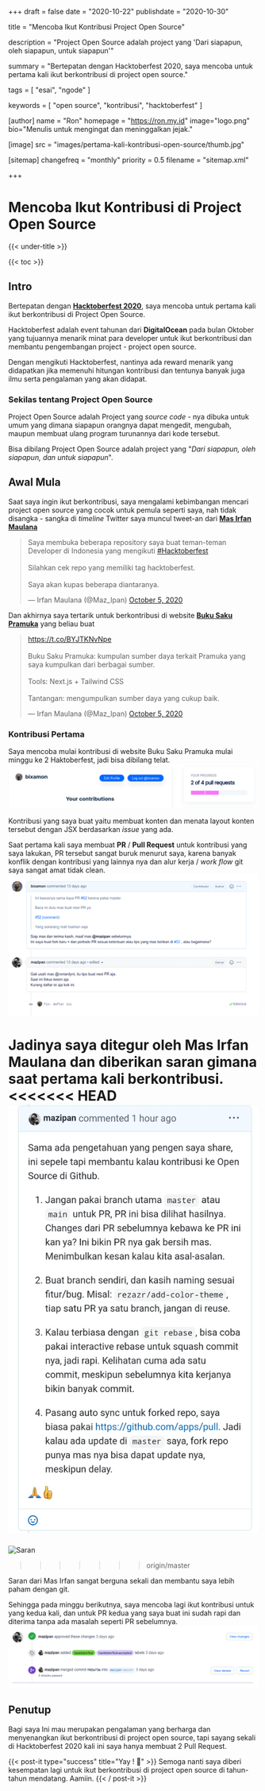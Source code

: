 +++
draft = false
date = "2020-10-22"
publishdate = "2020-10-30"

title = "Mencoba Ikut Kontribusi Project Open Source"

description = "Project Open Source adalah project yang 'Dari siapapun, oleh siapapun, untuk siapapun'"

summary = "Bertepatan dengan Hacktoberfest 2020, saya mencoba untuk pertama kali ikut berkontribusi di project open source."

tags = [
  "esai",
  "ngode"
]

keywords = [
  "open source",
  "kontribusi",
  "hacktoberfest"
]

[author]
    name = "Ron"
    homepage = "https://ron.my.id"
    image="logo.png"
    bio="Menulis untuk mengingat dan meninggalkan jejak."

[image]
    src = "images/pertama-kali-kontribusi-open-source/thumb.jpg"

[sitemap]
    changefreq = "monthly"
    priority = 0.5
    filename = "sitemap.xml"

+++

# Mencoba Ikut Kontribusi di Project Open Source

{{< under-title >}}

{{< toc >}}

## Intro

Bertepatan dengan [**Hacktoberfest 2020**](https://hacktoberfest.digitalocean.com/), saya mencoba untuk pertama kali ikut berkontribusi di Project Open Source.

Hacktoberfest adalah event tahunan dari **DigitalOcean** pada bulan Oktober yang tujuannya menarik minat para developer untuk ikut berkontribusi dan membantu pengembangan project - project open source.

Dengan mengikuti Hacktoberfest, nantinya ada reward menarik yang didapatkan jika memenuhi hitungan kontribusi dan tentunya banyak juga ilmu serta pengalaman yang akan didapat.

### Sekilas tentang Project Open Source

Project Open Source adalah Project yang _source code_ - nya dibuka untuk umum yang dimana siapapun orangnya dapat mengedit, mengubah, maupun membuat ulang program turunannya dari kode tersebut.

Bisa dibilang Project Open Source adalah project yang "_Dari siapapun, oleh siapapun, dan untuk siapapun_".

## Awal Mula

Saat saya ingin ikut berkontribusi, saya mengalami kebimbangan mencari project open source yang cocok untuk pemula seperti saya, nah tidak disangka - sangka di _timeline_ Twitter saya muncul tweet-an dari [**Mas Irfan Maulana**](https://twitter.com/Maz_Ipan)

<blockquote class="twitter-tweet"><p lang="in" dir="ltr">Saya membuka beberapa repository saya buat teman-teman Developer di Indonesia yang mengikuti <a href="https://twitter.com/hashtag/Hacktoberfest?src=hash&amp;ref_src=twsrc%5Etfw">#Hacktoberfest</a><br><br>Silahkan cek repo yang memiliki tag hacktoberfest.<br><br>Saya akan kupas beberapa diantaranya.</p>&mdash; Irfan Maulana (@Maz_Ipan) <a href="https://twitter.com/Maz_Ipan/status/1313115004615315461?ref_src=twsrc%5Etfw">October 5, 2020</a></blockquote> <script async src="https://platform.twitter.com/widgets.js" charset="utf-8"></script>

Dan akhirnya saya tertarik untuk berkontribusi di website [**Buku Saku Pramuka**](https://buku-saku-pramuka.vercel.app/) yang beliau buat

<blockquote class="twitter-tweet"><p lang="in" dir="ltr"><a href="https://t.co/BYJTKNvNpe">https://t.co/BYJTKNvNpe</a><br><br>Buku Saku Pramuka: kumpulan sumber daya terkait Pramuka yang saya kumpulkan dari berbagai sumber.<br><br>Tools: Next.js + Tailwind CSS<br><br>Tantangan: mengumpulkan sumber daya yang cukup baik.</p>&mdash; Irfan Maulana (@Maz_Ipan) <a href="https://twitter.com/Maz_Ipan/status/1313116317294030848?ref_src=twsrc%5Etfw">October 5, 2020</a></blockquote> <script async src="https://platform.twitter.com/widgets.js" charset="utf-8"></script>

### Kontribusi Pertama

Saya mencoba mulai kontribusi di website Buku Saku Pramuka mulai minggu ke 2 Haktoberfest, jadi bisa dibilang telat.
![Hacktoberfest](/images/pertama-kali-kontribusi-open-source/hacktober-progress.png)

Kontribusi yang saya buat yaitu membuat konten dan menata layout konten tersebut dengan JSX berdasarkan _issue_ yang ada.

Saat pertama kali saya membuat **PR** / **Pull Request** untuk kontribusi yang saya lakukan, PR tersebut sangat buruk menurut saya, karena banyak konflik dengan kontribusi yang lainnya nya dan alur kerja / _work flow_ git saya sangat amat tidak clean.
![PR Pertama](/images/pertama-kali-kontribusi-open-source/pr-pertama.png)

Jadinya saya ditegur oleh Mas Irfan Maulana dan diberikan saran gimana saat pertama kali berkontribusi.
<<<<<<< HEAD
![Saran](/images/pertama-kali-kontribusi-open-source/saran-kontribusi.png)
=======
![Saran](/images/pertama-kali-kontribusi-open-source/saran-kontribusi.jpeg)
>>>>>>> origin/master

Saran dari Mas Irfan sangat berguna sekali dan membantu saya lebih paham dengan git.

Sehingga pada minggu berikutnya, saya mencoba lagi ikut kontribusi untuk yang kedua kali, dan untuk PR kedua yang saya buat ini sudah rapi dan diterima tanpa ada masalah seperti PR sebelumnya.
![PR Kedua](/images/pertama-kali-kontribusi-open-source/pr-kedua.png)

## Penutup

Bagi saya Ini mau merupakan pengalaman yang berharga dan menyenangkan ikut berkontribusi di project open source, tapi sayang sekali di Hacktoberfest 2020 kali ini saya hanya membuat 2 Pull Request.

{{< post-it type="success" title="Yay ! 🎉" >}}
Semoga nanti saya diberi kesempatan lagi untuk ikut berkontribusi di project open source di tahun-tahun mendatang.
Aamiin.
{{< / post-it >}}
